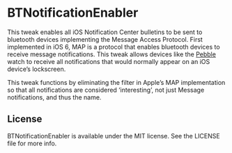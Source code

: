 # BTNotificationEnabler

This tweak enables all iOS Notification Center bulletins to be sent to bluetooth devices implementing the Message Access Protocol. First implemented in iOS 6, MAP is a protocol that enables bluetooth devices to receive message notifications. This tweak allows devices like the [Pebble](http://getpebble.com) watch to receive all notifications that would normally appear on an iOS device’s lockscreen.

This tweak functions by eliminating the filter in Apple’s MAP implementation so that all notifications are considered ‘interesting’, not just Message notifications, and thus the name.

## License

BTNotificationEnabler is available under the MIT license. See the LICENSE file for more info.
